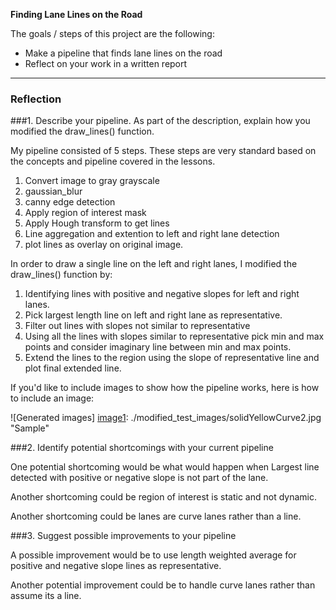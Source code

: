 
**Finding Lane Lines on the Road**

The goals / steps of this project are the following:
* Make a pipeline that finds lane lines on the road
* Reflect on your work in a written report


[//]: # (Image References)

[image1]: ./examples/grayscale.jpg "Grayscale"

---

### Reflection

###1. Describe your pipeline. As part of the description, explain how you modified the draw_lines() function.

My pipeline consisted of 5 steps. These steps are very standard based on the concepts and pipeline covered in the lessons.
1. Convert image to gray grayscale
2. gaussian_blur
3. canny edge detection
4. Apply region of interest mask
5. Apply Hough transform to get lines
6. Line aggregation and extention to left and right lane detection
7. plot lines as overlay on original image.


In order to draw a single line on the left and right lanes, I modified the draw_lines() function by:
1. Identifying lines with positive and negative slopes for left and right lanes.
2. Pick largest length line on left and right lane as representative.
3. Filter out lines with slopes not similar to representative
4. Using all the lines with slopes similar to representative pick min and max points and consider imaginary line between min and max points.
5. Extend the lines to the region using the slope of representative line and plot final extended line.

If you'd like to include images to show how the pipeline works, here is how to include an image:

![Generated images]
[image1]: ./modified_test_images/solidYellowCurve2.jpg "Sample"


###2. Identify potential shortcomings with your current pipeline


One potential shortcoming would be what would happen when Largest line detected with positive or negative slope is not part of the lane.

Another shortcoming could be region of interest is static and not dynamic.

Another shortcoming could be lanes are curve lanes rather than a line.

###3. Suggest possible improvements to your pipeline

A possible improvement would be to use length weighted average for positive and negative slope lines as representative.

Another potential improvement could be to handle curve lanes rather than assume its a line.
